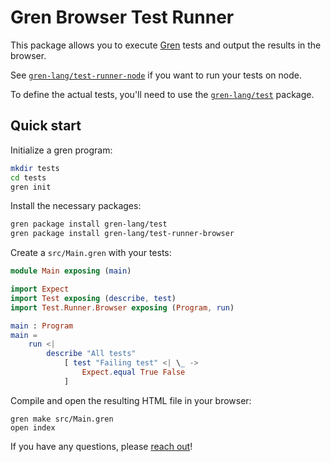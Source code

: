 # Gren Browser Test Runner

This package allows you to execute [Gren](https://gren-lang.org/) tests and output the results in the browser.

See [`gren-lang/test-runner-node`](https://packages.gren-lang.org/package/gren-lang/test-runner-node/version/latest/overview) if you want to run your tests on node.

To define the actual tests, you'll need to use the [`gren-lang/test`](https://packages.gren-lang.org/package/gren-lang/test/version/latest/overview) package.

## Quick start

Initialize a gren program:

```sh
mkdir tests
cd tests
gren init
```

Install the necessary packages:

```sh
gren package install gren-lang/test
gren package install gren-lang/test-runner-browser
```

Create a `src/Main.gren` with your tests:

```elm
module Main exposing (main)

import Expect
import Test exposing (describe, test)
import Test.Runner.Browser exposing (Program, run)

main : Program
main =
    run <|
        describe "All tests"
            [ test "Failing test" <| \_ ->
                Expect.equal True False
            ]
```

Compile and open the resulting HTML file in your browser:

```
gren make src/Main.gren
open index
```

If you have any questions, please [reach out](https://gren-lang.org/community)!
